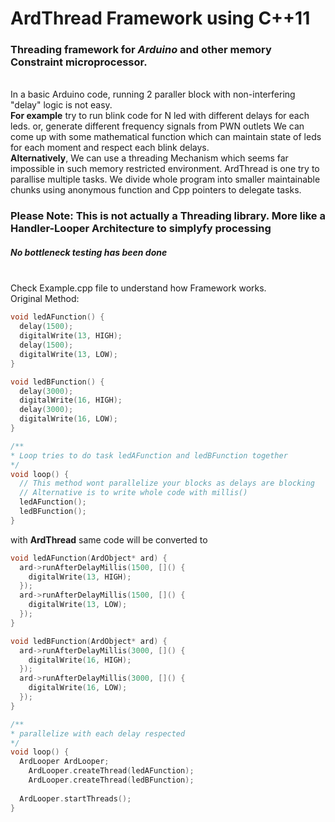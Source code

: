 # ArdThread Framework using C++11

### Threading framework for <i>Arduino</i> and other memory Constraint microprocessor. <br/>
<br/>
In a basic Arduino code, running 2 paraller block with non-interfering "delay" logic is not easy.  <br/>
<b>For example</b> try to run blink code for N led with different delays for each leds. 
or, generate different frequency signals from PWN outlets
We can come up with some mathematical function which can maintain state of leds for each moment and respect each blink delays.
<br/>
<b>Alternatively</b>, 
We can use a threading Mechanism which seems far impossible in such memory restricted environment.
ArdThread is one try to parallise multiple tasks. We divide whole program into smaller maintainable chunks using anonymous function and Cpp pointers to delegate tasks.
<br/>
<h3> Please Note: This is not actually a Threading library. More like a Handler-Looper Architecture to simplyfy processing </h3>
<h5> No bottleneck testing has been done </h5>
<br/>
Check Example.cpp file to understand how Framework works.<br/>
Original Method: 

```cpp
void ledAFunction() {
  delay(1500);
  digitalWrite(13, HIGH);
  delay(1500);
  digitalWrite(13, LOW);  
}

void ledBFunction() {
  delay(3000);
  digitalWrite(16, HIGH);
  delay(3000);
  digitalWrite(16, LOW);  
}

/**
* Loop tries to do task ledAFunction and ledBFunction together
*/ 
void loop() {
  // This method wont parallelize your blocks as delays are blocking
  // Alternative is to write whole code with millis()
  ledAFunction(); 
  ledBFunction();
}
```

with <b>ArdThread</b> same code will be converted to
```cpp
void ledAFunction(ArdObject* ard) {
  ard->runAfterDelayMillis(1500, []() {
    digitalWrite(13, HIGH);
  });
  ard->runAfterDelayMillis(1500, []() {
    digitalWrite(13, LOW);
  });
}

void ledBFunction(ArdObject* ard) {
  ard->runAfterDelayMillis(3000, []() {
    digitalWrite(16, HIGH);
  });
  ard->runAfterDelayMillis(3000, []() {
    digitalWrite(16, LOW);
  });
}

/**
* parallelize with each delay respected
*/ 
void loop() {
  ArdLooper ArdLooper;
	ArdLooper.createThread(ledAFunction);
	ArdLooper.createThread(ledBFunction);
  
  ArdLooper.startThreads();
}
```
